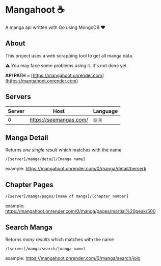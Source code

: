 # Mangahoot :coffee:
A manga api written with Go using MongoDB :heart: 

##  About  
This project uses a web scrapping tool to get all manga data.

:warning: You may face some problems using it. It's not done yet.

**API PATH** = [https://mangahoot.onrender.com](https://mangahoot.onrender.com) 

## Servers

| Server  |  Host  | Language |
| --- | --- | --- |
|  0 |  https://seemangas.com/ | :brazil: |

## Manga Detail
Returns *one single result* which matches with the name
```
/[server]/manga/detail/[manga name]
```
example: https://mangahoot.onrender.com/0/manga/detail/berserk

## Chapter Pages
```
/[server]/manga/pages/[name of manga]/[chapter number]
```
example: https://mangahoot.onrender.com/0/manga/pages/martial%20peak/500

## Search Manga
Returns *many results* which matches with the name
```
/[server]/manga/search/[manga name]
```
example: https://mangahoot.onrender.com/0/manga/search/jojo
